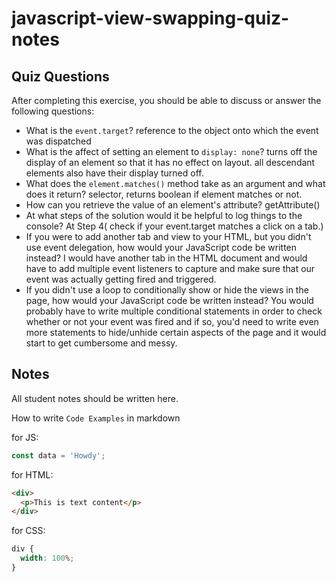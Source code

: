 # javascript-view-swapping-quiz-notes

## Quiz Questions

After completing this exercise, you should be able to discuss or answer the following questions:

- What is the `event.target`?
  reference to the object onto which the event was dispatched
- What is the affect of setting an element to `display: none`?
  turns off the display of an element so that it has no effect on layout. all descendant elements also have their display turned off.
- What does the `element.matches()` method take as an argument and what does it return?
  selector, returns boolean if element matches or not.
- How can you retrieve the value of an element's attribute?
  getAttribute()
- At what steps of the solution would it be helpful to log things to the console?
  At Step 4( check if your event.target matches a click on a tab.)
- If you were to add another tab and view to your HTML, but you didn't use event delegation, how would your JavaScript code be written instead?
  I would have another tab in the HTML document and would have to add multiple event listeners to capture and make sure that our event was actually getting fired and triggered.
- If you didn't use a loop to conditionally show or hide the views in the page, how would your JavaScript code be written instead?
  You would probably have to write multiple conditional statements in order to check whether or not your event was fired and if so, you'd need to write even more statements to hide/unhide certain aspects of the page and it would start to get cumbersome and messy.

## Notes

All student notes should be written here.

How to write `Code Examples` in markdown

for JS:

```javascript
const data = 'Howdy';
```

for HTML:

```html
<div>
  <p>This is text content</p>
</div>
```

for CSS:

```css
div {
  width: 100%;
}
```
